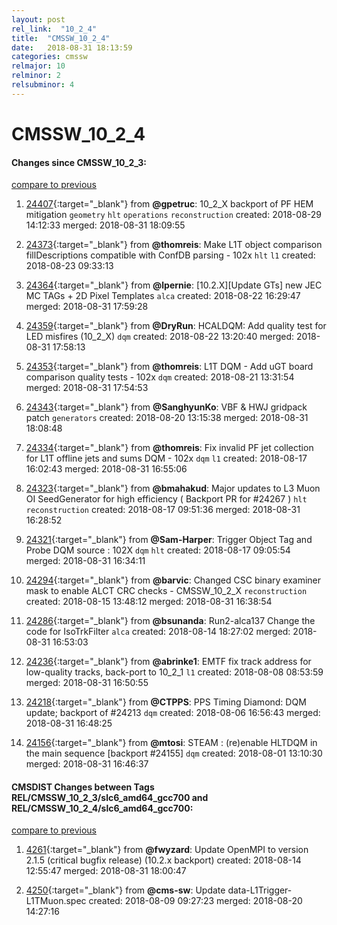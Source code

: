 ```yaml
---
layout: post
rel_link:  "10_2_4"
title:  "CMSSW_10_2_4"
date:   2018-08-31 18:13:59
categories: cmssw
relmajor: 10
relminor: 2
relsubminor: 4
---
```


# CMSSW_10_2_4
#### Changes since CMSSW_10_2_3:
[compare to previous](https://github.com/cms-sw/cmssw/compare/CMSSW_10_2_3...CMSSW_10_2_4)



1. [24407](http://github.com/cms-sw/cmssw/pull/24407){:target="_blank"}  from **@gpetruc**: 10_2_X backport of PF HEM mitigation `geometry`  `hlt`  `operations`  `reconstruction`  created: 2018-08-29 14:12:33 merged: 2018-08-31 18:09:55



2. [24373](http://github.com/cms-sw/cmssw/pull/24373){:target="_blank"}  from **@thomreis**: Make L1T object comparison fillDescriptions compatible with ConfDB parsing - 102x `hlt`  `l1`  created: 2018-08-23 09:33:13



3. [24364](http://github.com/cms-sw/cmssw/pull/24364){:target="_blank"}  from **@lpernie**: [10.2.X][Update GTs] new JEC MC TAGs + 2D Pixel Templates `alca`  created: 2018-08-22 16:29:47 merged: 2018-08-31 17:59:28



4. [24359](http://github.com/cms-sw/cmssw/pull/24359){:target="_blank"}  from **@DryRun**: HCALDQM: Add quality test for LED misfires (10_2_X) `dqm`  created: 2018-08-22 13:20:40 merged: 2018-08-31 17:58:13



5. [24353](http://github.com/cms-sw/cmssw/pull/24353){:target="_blank"}  from **@thomreis**: L1T DQM - Add uGT board comparison quality tests - 102x `dqm`  created: 2018-08-21 13:31:54 merged: 2018-08-31 17:54:53



6. [24343](http://github.com/cms-sw/cmssw/pull/24343){:target="_blank"}  from **@SanghyunKo**: VBF & HWJ gridpack patch `generators`  created: 2018-08-20 13:15:38 merged: 2018-08-31 18:08:48



7. [24334](http://github.com/cms-sw/cmssw/pull/24334){:target="_blank"}  from **@thomreis**: Fix invalid PF jet collection for L1T offline jets and sums DQM - 102x `dqm`  `l1`  created: 2018-08-17 16:02:43 merged: 2018-08-31 16:55:06



8. [24323](http://github.com/cms-sw/cmssw/pull/24323){:target="_blank"}  from **@bmahakud**: Major updates to L3 Muon OI SeedGenerator for high efficiency ( Backport  PR for  #24267 ) `hlt`  `reconstruction`  created: 2018-08-17 09:51:36 merged: 2018-08-31 16:28:52



9. [24321](http://github.com/cms-sw/cmssw/pull/24321){:target="_blank"}  from **@Sam-Harper**: Trigger Object Tag and Probe DQM source : 102X `dqm`  `hlt`  created: 2018-08-17 09:05:54 merged: 2018-08-31 16:34:11



10. [24294](http://github.com/cms-sw/cmssw/pull/24294){:target="_blank"}  from **@barvic**: Changed CSC binary examiner mask to enable ALCT CRC checks - CMSSW_10_2_X `reconstruction`  created: 2018-08-15 13:48:12 merged: 2018-08-31 16:38:54



11. [24286](http://github.com/cms-sw/cmssw/pull/24286){:target="_blank"}  from **@bsunanda**: Run2-alca137 Change the code for IsoTrkFilter `alca`  created: 2018-08-14 18:27:02 merged: 2018-08-31 16:53:03



12. [24236](http://github.com/cms-sw/cmssw/pull/24236){:target="_blank"}  from **@abrinke1**: EMTF fix track address for low-quality tracks, back-port to 10_2_1 `l1`  created: 2018-08-08 08:53:59 merged: 2018-08-31 16:50:55



13. [24218](http://github.com/cms-sw/cmssw/pull/24218){:target="_blank"}  from **@CTPPS**: PPS Timing Diamond: DQM update; backport of #24213 `dqm`  created: 2018-08-06 16:56:43 merged: 2018-08-31 16:48:25



14. [24156](http://github.com/cms-sw/cmssw/pull/24156){:target="_blank"}  from **@mtosi**: STEAM : (re)enable HLTDQM in the main sequence [backport #24155] `dqm`  created: 2018-08-01 13:10:30 merged: 2018-08-31 16:46:37



#### CMSDIST Changes between Tags REL/CMSSW_10_2_3/slc6_amd64_gcc700 and REL/CMSSW_10_2_4/slc6_amd64_gcc700:
[compare to previous](https://github.com/cms-sw/cmsdist/compare/REL/CMSSW_10_2_3/slc6_amd64_gcc700...REL/CMSSW_10_2_4/slc6_amd64_gcc700)



1. [4261](http://github.com/cms-sw/cmsdist/pull/4261){:target="_blank"}  from **@fwyzard**: Update OpenMPI to version 2.1.5 (critical bugfix release) (10.2.x backport) created: 2018-08-14 12:55:47 merged: 2018-08-31 18:00:47

2. [4250](http://github.com/cms-sw/cmsdist/pull/4250){:target="_blank"}  from **@cms-sw**: Update data-L1Trigger-L1TMuon.spec created: 2018-08-09 09:27:23 merged: 2018-08-20 14:27:16
